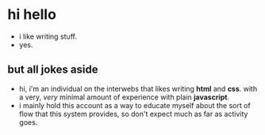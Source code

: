 # hi hello

* i like writing stuff.
* yes.

## but all jokes aside

* hi, i'm an individual on the interwebs that likes writing **html** and **css**. with a very, *very* minimal amount of experience with plain **javascript**.
* i mainly hold this account as a way to educate myself about the sort of flow that this system provides, so don't expect much as far as activity goes.